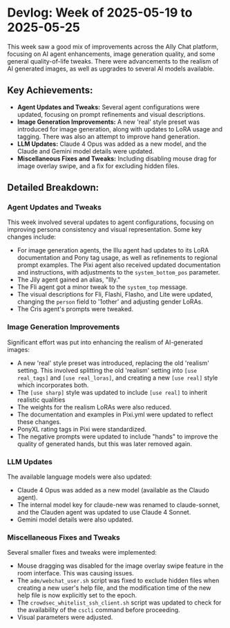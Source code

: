 # Devlog: Week of 2025-05-19 to 2025-05-25

This week saw a good mix of improvements across the Ally Chat platform, focusing on AI agent enhancements, image generation quality, and some general quality-of-life tweaks. There were advancements to the realism of AI generated images, as well as upgrades to several AI models available.

## Key Achievements:

*   **Agent Updates and Tweaks:** Several agent configurations were updated, focusing on prompt refinements and visual descriptions.
*   **Image Generation Improvements:** A new 'real' style preset was introduced for image generation, along with updates to LoRA usage and tagging. There was also an attempt to improve hand generation.
*   **LLM Updates:** Claude 4 Opus was added as a new model, and the Claude and Gemini model details were updated.
*   **Miscellaneous Fixes and Tweaks:** Including disabling mouse drag for image overlay swipe, and a fix for excluding hidden files.

## Detailed Breakdown:

### Agent Updates and Tweaks

This week involved several updates to agent configurations, focusing on improving persona consistency and visual representation. Some key changes include:

*   For image generation agents, the Illu agent had updates to its LoRA documentation and Pony tag usage, as well as refinements to regional prompt examples. The Pixi agent also received updated documentation and instructions, with adjustments to the `system_bottom_pos` parameter.
*   The Jily agent gained an alias, "Illy."
*   The Fli agent got a minor tweak to the `system_top` message.
*   The visual descriptions for Fli, Flashi, Flasho, and Lite were updated, changing the `person` field to '1other' and adjusting gender LoRAs.
*   The Cris agent's prompts were tweaked.

### Image Generation Improvements

Significant effort was put into enhancing the realism of AI-generated images:

*   A new 'real' style preset was introduced, replacing the old 'realism' setting. This involved splitting the old 'realism' setting into `[use real_tags]` and `[use real_loras]`, and creating a new `[use real]` style which incorporates both.
*   The `[use sharp]` style was updated to include `[use real]` to inherit realistic qualities
*   The weights for the realism LoRAs were also reduced.
*   The documentation and examples in Pixi.yml were updated to reflect these changes.
*   PonyXL rating tags in Pixi were standardized.
*   The negative prompts were updated to include "hands" to improve the quality of generated hands, but this was later removed again.

### LLM Updates

The available language models were also updated:

*   Claude 4 Opus was added as a new model (available as the Claudo agent).
*   The internal model key for claude-new was renamed to claude-sonnet, and the Clauden agent was updated to use Claude 4 Sonnet.
*   Gemini model details were also updated.

### Miscellaneous Fixes and Tweaks

Several smaller fixes and tweaks were implemented:

*   Mouse dragging was disabled for the image overlay swipe feature in the room interface. This was causing issues.
*   The `adm/webchat_user.sh` script was fixed to exclude hidden files when creating a new user's help file, and the modification time of the new help file is now explicitly set to the epoch.
*   The `crowdsec_whitelist_ssh_client.sh` script was updated to check for the availability of the `cscli` command before proceeding.
*   Visual parameters were adjusted.
